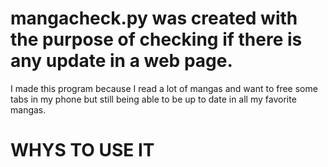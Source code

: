 # mangacheck.py was created with the purpose of checking if there is any update in a web page.
I made this program because I read a lot of mangas and want to free some tabs in my phone but still being able to be up to date in all my favorite mangas.

# WHYS TO USE IT 

